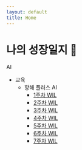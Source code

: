 ```yaml
---
layout: default
title: Home
---
```


# 나의 성장일지 🚀

 

AI
- 교육 
  - 항해 플러스 AI 
    - [1주차 WIL](./hh_ai_WIL/1week-WIL.md)
    - [2주차 WIL](./hh_ai_WIL/2week-WIL.md)
    - [3주차 WIL](./hh_ai_WIL/3week-WIL.md)
    - [4주차 WIL](./hh_ai_WIL/4week-WIL.md)
    - [5주차 WIL](./hh_ai_WIL/5week-WIL.md)
    - [6주차 WIL](./hh_ai_WIL/6week-WIL.md)
    - [7주차 WIL](./hh_ai_WIL/7week-WIL.md)

